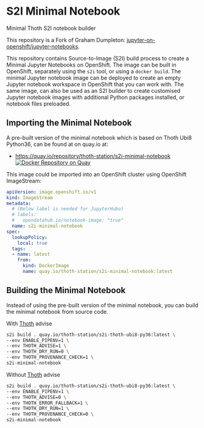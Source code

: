 # S2I Minimal Notebook

Minimal Thoth S2I notebook builder

This repository is a Fork of Graham Dumpleton: [jupyter-on-openshift/jupyter-notebooks](https://github.com/jupyter-on-openshift/jupyter-notebooks).

This repository contains Source-to-Image (S2I) build process to create a Minimal Jupyter Notebooks on OpenShift. The image can be built in OpenShift, separately using the `s2i` tool, or using a `docker build`. The minimal Jupyter notebook image can be deployed to create an empty Jupyter notebook workspace in OpenShift that you can work with. The same image, can also be used as an S2I builder to create customised Jupyter notebook images with additional Python packages installed, or notebook files preloaded.

## Importing the Minimal Notebook

A pre-built version of the minimal notebook which is based on Thoth Ubi8 Python36, can be found at on quay.io at:

- <https://quay.io/repository/thoth-station/s2i-minimal-notebook> [![Docker Repository on Quay](https://quay.io/repository/thoth-station/s2i-minimal-notebook/status "Docker Repository on Quay")](https://quay.io/repository/thoth-station/s2i-minimal-notebook)

This image could be imported into an OpenShift cluster using OpenShift ImageStream:

```yaml
apiVersion: image.openshift.io/v1
kind: ImageStream
metadata:
  # (Below label is needed for JupyterHubo)
  # labels:
  #   opendatahub.io/notebook-image: "true"
  name: s2i-minimal-notebook
spec:
  lookupPolicy:
    local: true
  tags:
  - name: latest
    from:
      kind: DockerImage
      name: quay.io/thoth-station/s2i-minimal-notebook:latest
```

## Building the Minimal Notebook

Instead of using the pre-built version of the minimal notebook, you can build the minimal notebook from source code.

With [Thoth](https://thoth-station.ninja/) advise

```bash
s2i build . quay.io/thoth-station/s2i-thoth-ubi8-py36:latest \
--env ENABLE_PIPENV=1 \
--env THOTH_ADVISE=1 \
--env THOTH_DRY_RUN=0 \
--env THOTH_PROVENANCE_CHECK=1 \
s2i-minimal-notebook
```

Without [Thoth](https://thoth-station.ninja/) advise

```bash
s2i build . quay.io/thoth-station/s2i-thoth-ubi8-py36:latest \
--env ENABLE_PIPENV=1 \
--env THOTH_ADVISE=0 \
--env THOTH_ERROR_FALLBACK=1 \
--env THOTH_DRY_RUN=1 \
--env THOTH_PROVENANCE_CHECK=0 \
s2i-minimal-notebook
```
